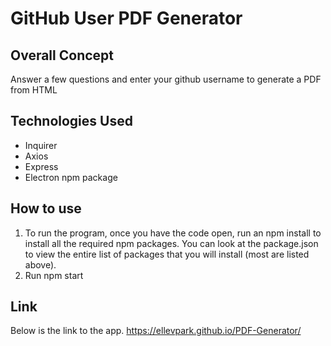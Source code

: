 # GitHub User PDF Generator

## Overall Concept
Answer a few questions and enter your github username to generate a PDF from HTML

## Technologies Used

<ul>
<li>Inquirer</li>
<li>Axios</li>
<li>Express</li>
<li>Electron npm package</li>
</ul>
</li>

## How to use

<ol>
<li>To run the program, once you have the code open, run an npm install to install all the required npm packages. You can look at the package.json to view the entire list of packages that you will install (most are listed above).</li>
<li>Run npm start</li>
</ol>

## Link

Below is the link to the app.
https://ellevpark.github.io/PDF-Generator/
